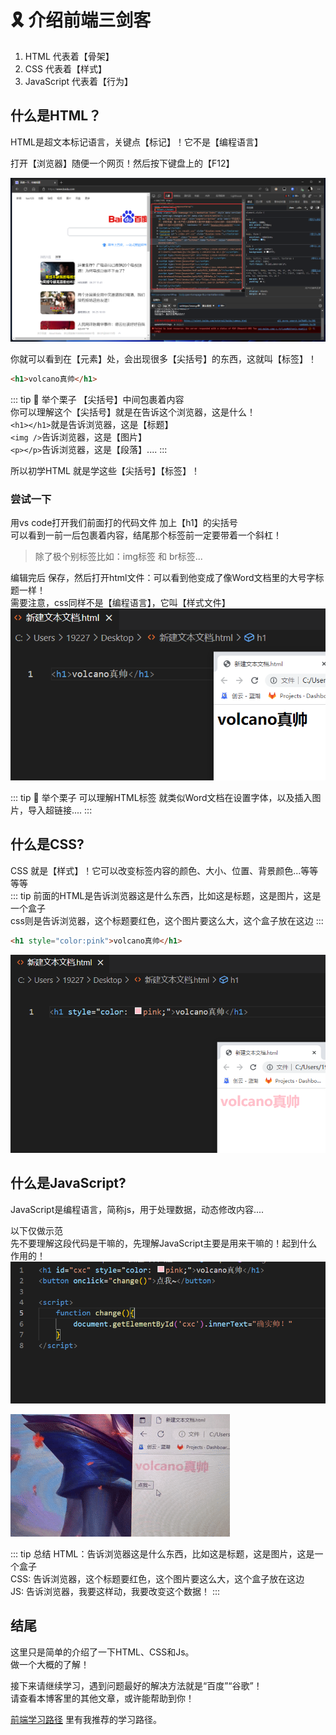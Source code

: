 # 🎗️ 介绍前端三剑客

1. HTML 代表着【骨架】
2. CSS 代表着【样式】
3. JavaScript 代表着【行为】

## 什么是HTML？
HTML是超文本标记语言，关键点【标记】！它不是【编程语言】

打开【浏览器】随便一个网页！然后按下键盘上的【F12】  

![图 1](img/f2d663b80659b6bc262bb4efd36683501666c5d01f60335f64b643fe264bb0f4.png)  

你就可以看到在【元素】处，会出现很多【尖括号】的东西，这就叫【标签】！
```html
<h1>volcano真帅</h1>
```
::: tip  🌰 举个栗子 
【尖括号】中间包裹着内容  
你可以理解这个【尖括号】就是在告诉这个浏览器，这是什么！  
`<h1></h1>`就是告诉浏览器，这是【标题】  
`<img />`告诉浏览器，这是【图片】  
`<p></p>`告诉浏览器，这是【段落】.... 
::: 

所以初学HTML 就是学这些【尖括号】【标签】！

### 尝试一下
用vs code打开我们前面打的代码文件 加上【h1】的尖括号  
可以看到一前一后包裹着内容，结尾那个标签前一定要带着一个斜杠！  
> 除了极个别标签比如：img标签 和 br标签...  
>
编辑完后 保存，然后打开html文件：可以看到他变成了像Word文档里的大号字标题一样！  
需要注意，css同样不是【编程语言】，它叫【样式文件】
![图 16](img/tu.png)  

::: tip  🌰 举个栗子 
可以理解HTML标签 就类似Word文档在设置字体，以及插入图片，导入超链接....
::: 

## 什么是CSS?
CSS 就是【样式】！它可以改变标签内容的颜色、大小、位置、背景颜色...等等等等  
::: tip 
前面的HTML是告诉浏览器这是什么东西，比如这是标题，这是图片，这是一个盒子    
css则是告诉浏览器，这个标题要红色，这个图片要这么大，这个盒子放在这边
:::
```html
<h1 style="color:pink">volcano真帅</h1>
```
![图 17](img/pink.png)  


## 什么是JavaScript?
JavaScript是编程语言，简称js，用于处理数据，动态修改内容....

以下仅做示范  
先不要理解这段代码是干嘛的，先理解JavaScript主要是用来干嘛的！起到什么作用的！
![图 18](img/js1.png)  


![图 19](img/js3.gif)  

::: tip 总结
HTML：告诉浏览器这是什么东西，比如这是标题，这是图片，这是一个盒子    
CSS: 告诉浏览器，这个标题要红色，这个图片要这么大，这个盒子放在这边  
JS: 告诉浏览器，我要这样动，我要改变这个数据！
:::
## 结尾
这里只是简单的介绍了一下HTML、CSS和Js。   
做一个大概的了解！  

接下来请继续学习，遇到问题最好的解决方法就是“百度”“谷歌”！  
请查看本博客里的其他文章，或许能帮助到你！  

[前端学习路径](LearningPath.md) 里有我推荐的学习路径。

